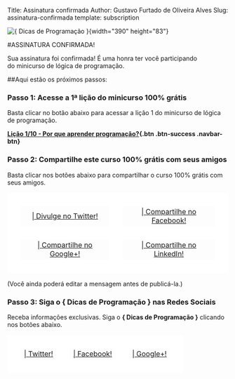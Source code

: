 Title: Assinatura confirmada
Author: Gustavo Furtado de Oliveira Alves
Slug: assinatura-confirmada
template: subscription

![{ Dicas de Programação }](/images/Logo.png){width="390" height="83"}

#ASSINATURA CONFIRMADA!

Sua assinatura foi confirmada! É uma honra ter você participando
do minicurso de lógica de programação.

##Aqui estão os próximos passos:

### Passo 1: Acesse a 1ª lição do minicurso 100% grátis

Basta clicar no botão abaixo para acessar a lição 1 do minicurso de
lógica de programação.

**[Lição 1/10 - Por que aprender programação?](http://mclp.dicasdeprogramacao.com.br/licao-1-porque-aprender-programacao/){.btn .btn-success .navbar-btn}**

### Passo 2: Compartilhe este curso 100% grátis com seus amigos

Basta clicar nos botões abaixo para compartilhar o curso 100% grátis com
seus amigos.

<center>
<table style="text-align:center;">
<tr style="border: 30px solid white;">
<td style="border: 30px solid white;"><a class="btn btn-twitter btn-block" href="http://ctt.ec/4Rq9f" target="\_blank"><i class="fa fa-twitter"></i> | Divulge no Twitter!</a></td>
<td style="border: 30px solid white;"><a class="btn btn-facebook btn-block" href="http://www.facebook.com/sharer.php?u=http://www.dicasdeprogramacao.com.br/minicurso-logica-de-programacao/" target="\_blank"><i class="fa fa-facebook"></i> | Compartilhe no Facebook!</a></td>
</tr>
<tr>
<td style="border: 30px solid white;"><a class="btn btn-google-plus btn-block" href="https://plus.google.com/share?url=http://www.dicasdeprogramacao.com.br/minicurso-logica-de-programacao/" target="\_blank"><i class="fa fa-google-plus"></i> | Compartilhe no Google+!</a></td>
<td style="border: 30px solid white;"><a class="btn btn-linkedin btn-block" href="https://www.linkedin.com/cws/share?url=http://www.dicasdeprogramacao.com.br/minicurso-logica-de-programacao/" target="\_blank"><i class="fa fa-linkedin"></i> | Compartilhe no LinkedIn!</a></td>
</tr>
</table>
</center>

(Você ainda poderá editar a mensagem antes de publicá-la.)

### Passo 3: Siga o { Dicas de Programação } nas Redes Sociais

Receba informações exclusivas. Siga o **{ Dicas de Programação }**
clicando nos botões abaixo.

<center>
<table style="text-align:center;">
<tr style="border: 30px solid white;">
<td style="border: 30px solid white;"><a class="btn btn-twitter btn-block" href="https://twitter.com/dicasprog" target="\_blank"><i class="fa fa-twitter"></i> | Twitter!</a></td>
<td style="border: 30px solid white;"><a class="btn btn-facebook btn-block" href="https://www.facebook.com/pages/Dicas-de-Programa%C3%A7%C3%A3o/124525944396823"  target="\_blank"><i class="fa fa-facebook"></i> | Facebook!</a></td>
<td style="border: 30px solid white;"><a class="btn btn-google-plus btn-block" href="http://google.com/+DicasdeprogramacaoBr" target="\_blank"><i class="fa fa-google-plus"></i> | Google+!</a></td>
</tr>
</table>
</center>
